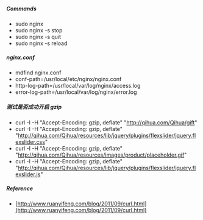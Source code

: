 ##### Commands
* sudo nginx
* sudo nginx -s stop
* sudo nginx -s quit	
* sudo nginx -s reload

##### nginx.conf
* mdfind nginx.conf
* conf-path=/usr/local/etc/nginx/nginx.conf
* http-log-path=/usr/local/var/log/nginx/access.log
* error-log-path=/usr/local/var/log/nginx/error.log 

##### 测试是否成功开启 gzip
* curl -I -H "Accept-Encoding: gzip, deflate" "http://qihua.com/Qihua/gift"
* curl -I -H "Accept-Encoding: gzip, deflate" "http://qihua.com/Qihua/resources/lib/jquery/plugins/flexslider/jquery.flexslider.css"
* curl -I -H "Accept-Encoding: gzip, deflate" "http://qihua.com/Qihua/resources/images/product/placeholder.gif"
* curl -I -H "Accept-Encoding: gzip, deflate" "http://qihua.com/Qihua/resources/lib/jquery/plugins/flexslider/jquery.flexslider.js"

##### Reference
* [http://www.ruanyifeng.com/blog/2011/09/curl.html](http://www.ruanyifeng.com/blog/2011/09/curl.html)